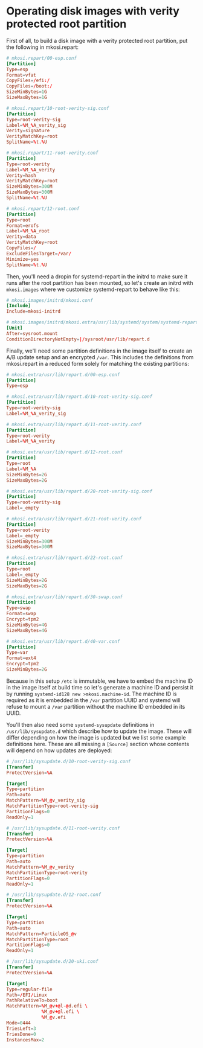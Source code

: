 # Operating disk images with verity protected root partition

First of all, to build a disk image with a verity protected root
partition, put the following in mkosi.repart:

```conf
# mkosi.repart/00-esp.conf
[Partition]
Type=esp
Format=vfat
CopyFiles=/efi:/
CopyFiles=/boot:/
SizeMinBytes=1G
SizeMaxBytes=1G

# mkosi.repart/10-root-verity-sig.conf
[Partition]
Type=root-verity-sig
Label=%M_%A_verity_sig
Verity=signature
VerityMatchKey=root
SplitName=%t.%U

# mkosi.repart/11-root-verity.conf
[Partition]
Type=root-verity
Label=%M_%A_verity
Verity=hash
VerityMatchKey=root
SizeMinBytes=300M
SizeMaxBytes=300M
SplitName=%t.%U

# mkosi.repart/12-root.conf
[Partition]
Type=root
Format=erofs
Label=%M_%A_root
Verity=data
VerityMatchKey=root
CopyFiles=/
ExcludeFilesTarget=/var/
Minimize=yes
SplitName=%t.%U
```

Then, you'll need a dropin for systemd-repart in the initrd to make sure
it runs after the root partition has been mounted, so let's create an
initrd with `mkosi.images` where we customize systemd-repart to behave
like this:

```conf
# mkosi.images/initrd/mkosi.conf
[Include]
Include=mkosi-initrd

# mkosi.images/initrd/mkosi.extra/usr/lib/systemd/system/systemd-repart.service.d/sysroot.conf
[Unit]
After=sysroot.mount
ConditionDirectoryNotEmpty=|/sysroot/usr/lib/repart.d
```

Finally, we'll need some partition definitions in the image itself to
create an A/B update setup and an encrypted `/var`. This includes the
definitions from mkosi.repart in a reduced form solely for matching the
existing partitions:

```conf
# mkosi.extra/usr/lib/repart.d/00-esp.conf
[Partition]
Type=esp

# mkosi.extra/usr/lib/repart.d/10-root-verity-sig.conf
[Partition]
Type=root-verity-sig
Label=%M_%A_verity_sig

# mkosi.extra/usr/lib/repart.d/11-root-verity.conf
[Partition]
Type=root-verity
Label=%M_%A_verity

# mkosi.extra/usr/lib/repart.d/12-root.conf
[Partition]
Type=root
Label=%M_%A
SizeMinBytes=2G
SizeMaxBytes=2G

# mkosi.extra/usr/lib/repart.d/20-root-verity-sig.conf
[Partition]
Type=root-verity-sig
Label=_empty

# mkosi.extra/usr/lib/repart.d/21-root-verity.conf
[Partition]
Type=root-verity
Label=_empty
SizeMinBytes=300M
SizeMaxBytes=300M

# mkosi.extra/usr/lib/repart.d/22-root.conf
[Partition]
Type=root
Label=_empty
SizeMinBytes=2G
SizeMaxBytes=2G

# mkosi.extra/usr/lib/repart.d/30-swap.conf
[Partition]
Type=swap
Format=swap
Encrypt=tpm2
SizeMinBytes=4G
SizeMaxBytes=4G

# mkosi.extra/usr/lib/repart.d/40-var.conf
[Partition]
Type=var
Format=ext4
Encrypt=tpm2
SizeMinBytes=2G
```

Because in this setup `/etc` is immutable, we have to embed the machine
ID in the image itself at build time so let's generate a machine ID and
persist it by running `systemd-id128 new >mkosi.machine-id`. The machine
ID is required as it is embedded in the `/var` partition UUID and
systemd will refuse to mount a `/var` partition without the machine ID
embedded in its UUID.

You'll then also need some `systemd-sysupdate` definitions in
`/usr/lib/sysupdate.d` which describe how to update the image. These
will differ depending on how the image is updated but we list some
example definitions here. These are all missing a `[Source]` section
whose contents will depend on how updates are deployed:

```conf
# /usr/lib/sysupdate.d/10-root-verity-sig.conf
[Transfer]
ProtectVersion=%A

[Target]
Type=partition
Path=auto
MatchPattern=%M_@v_verity_sig
MatchPartitionType=root-verity-sig
PartitionFlags=0
ReadOnly=1

# /usr/lib/sysupdate.d/11-root-verity.conf
[Transfer]
ProtectVersion=%A

[Target]
Type=partition
Path=auto
MatchPattern=%M_@v_verity
MatchPartitionType=root-verity
PartitionFlags=0
ReadOnly=1

# /usr/lib/sysupdate.d/12-root.conf
[Transfer]
ProtectVersion=%A

[Target]
Type=partition
Path=auto
MatchPattern=ParticleOS_@v
MatchPartitionType=root
PartitionFlags=0
ReadOnly=1

# /usr/lib/sysupdate.d/20-uki.conf
[Transfer]
ProtectVersion=%A

[Target]
Type=regular-file
Path=/EFI/Linux
PathRelativeTo=boot
MatchPattern=%M_@v+@l-@d.efi \
             %M_@v+@l.efi \
             %M_@v.efi
Mode=0444
TriesLeft=3
TriesDone=0
InstancesMax=2
```
